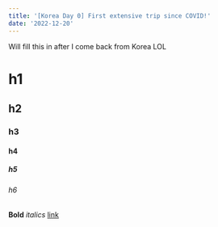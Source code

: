 ```yaml
---
title: '[Korea Day 0] First extensive trip since COVID!'
date: '2022-12-20'
---
```


Will fill this in after I come back from Korea LOL

# h1

## h2

### h3

#### h4

##### h5

###### h6

**Bold** _italics_ [link](https://tailwindcss.com/docs/typography-plugin)
